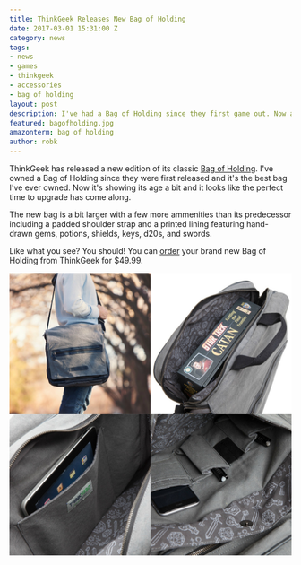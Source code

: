 ```yaml
---
title: ThinkGeek Releases New Bag of Holding
date: 2017-03-01 15:31:00 Z
category: news
tags:
- news
- games
- thinkgeek
- accessories
- bag of holding
layout: post
description: I've had a Bag of Holding since they first game out. Now a new bag has hit the streets, and I want one!
featured: bagofholding.jpg
amazonterm: bag of holding
author: robk
---
```


ThinkGeek has released a new edition of its classic [Bag of Holding](http://www.thinkgeek.com/product/aaa5/?pfm=HP_TopCMD_aaa5). I've owned a Bag of Holding since they were first released and it's the best bag I've ever owned. Now it's showing its age a bit and it looks like the perfect time to upgrade has come along.

The new bag is a bit larger with a few more ammenities than its predecessor including a padded shoulder strap and a printed lining featuring hand-drawn gems, potions, shields, keys, d20s, and swords.

Like what you see? You should! You can [order](http://www.thinkgeek.com/product/aaa5/?pfm=HP_TopCMD_aaa5) your brand new Bag of Holding from ThinkGeek for $49.99.

![New Bag of Holding](/images/thinkgeek/boh.jpg)
